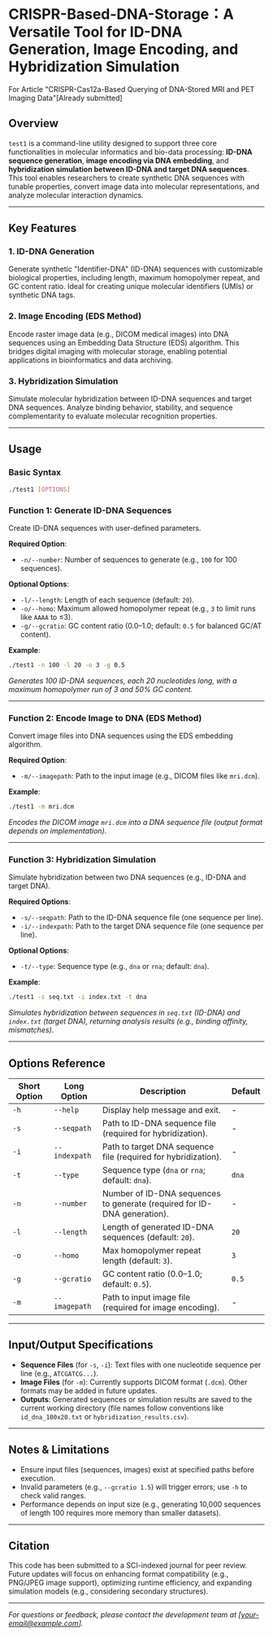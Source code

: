 # CRISPR-Based-DNA-Storage：A Versatile Tool for ID-DNA Generation, Image Encoding, and Hybridization Simulation  
For Article "CRISPR-Cas12a-Based Querying of DNA-Stored MRI and PET Imaging Data"[Already submitted]

## Overview  
`test1` is a command-line utility designed to support three core functionalities in molecular informatics and bio-data processing: **ID-DNA sequence generation**, **image encoding via DNA embedding**, and **hybridization simulation between ID-DNA and target DNA sequences**. This tool enables researchers to create synthetic DNA sequences with tunable properties, convert image data into molecular representations, and analyze molecular interaction dynamics.  

---

## Key Features  

### 1. ID-DNA Generation  
Generate synthetic "Identifier-DNA" (ID-DNA) sequences with customizable biological properties, including length, maximum homopolymer repeat, and GC content ratio. Ideal for creating unique molecular identifiers (UMIs) or synthetic DNA tags.  

### 2. Image Encoding (EDS Method)  
Encode raster image data (e.g., DICOM medical images) into DNA sequences using an Embedding Data Structure (EDS) algorithm. This bridges digital imaging with molecular storage, enabling potential applications in bioinformatics and data archiving.  

### 3. Hybridization Simulation  
Simulate molecular hybridization between ID-DNA sequences and target DNA sequences. Analyze binding behavior, stability, and sequence complementarity to evaluate molecular recognition properties.  

---

## Usage  

### Basic Syntax  
```bash
./test1 [OPTIONS]
```  

### Function 1: Generate ID-DNA Sequences  
Create ID-DNA sequences with user-defined parameters.  

**Required Option**:  
- `-n/--number`: Number of sequences to generate (e.g., `100` for 100 sequences).  

**Optional Options**:  
- `-l/--length`: Length of each sequence (default: `20`).  
- `-o/--homo`: Maximum allowed homopolymer repeat (e.g., `3` to limit runs like `AAAA` to ≤3).  
- `-g/--gcratio`: GC content ratio (0.0–1.0; default: `0.5` for balanced GC/AT content).  

**Example**:  
```bash
./test1 -n 100 -l 20 -o 3 -g 0.5  
```  
*Generates 100 ID-DNA sequences, each 20 nucleotides long, with a maximum homopolymer run of 3 and 50% GC content.*  

---

### Function 2: Encode Image to DNA (EDS Method)  
Convert image files into DNA sequences using the EDS embedding algorithm.  

**Required Option**:  
- `-m/--imagepath`: Path to the input image (e.g., DICOM files like `mri.dcm`).  

**Example**:  
```bash
./test1 -m mri.dcm  
```  
*Encodes the DICOM image `mri.dcm` into a DNA sequence file (output format depends on implementation).*  

---

### Function 3: Hybridization Simulation  
Simulate hybridization between two DNA sequences (e.g., ID-DNA and target DNA).  

**Required Options**:  
- `-s/--seqpath`: Path to the ID-DNA sequence file (one sequence per line).  
- `-i/--indexpath`: Path to the target DNA sequence file (one sequence per line).  

**Optional Options**:  
- `-t/--type`: Sequence type (e.g., `dna` or `rna`; default: `dna`).  

**Example**:  
```bash
./test1 -s seq.txt -i index.txt -t dna  
```  
*Simulates hybridization between sequences in `seq.txt` (ID-DNA) and `index.txt` (target DNA), returning analysis results (e.g., binding affinity, mismatches).*  

---

## Options Reference  

| Short Option | Long Option         | Description                                                                 | Default       |  
|--------------|---------------------|-----------------------------------------------------------------------------|---------------|  
| `-h`         | `--help`            | Display help message and exit.                                              | -             |  
| `-s`         | `--seqpath`         | Path to ID-DNA sequence file (required for hybridization).                  | -             |  
| `-i`         | `--indexpath`       | Path to target DNA sequence file (required for hybridization).              | -             |  
| `-t`         | `--type`            | Sequence type (`dna` or `rna`; default: `dna`).                             | `dna`         |  
| `-n`         | `--number`          | Number of ID-DNA sequences to generate (required for ID-DNA generation).    | -             |  
| `-l`         | `--length`          | Length of generated ID-DNA sequences (default: `20`).                       | `20`          |  
| `-o`         | `--homo`            | Max homopolymer repeat length (default: `3`).                               | `3`           |  
| `-g`         | `--gcratio`         | GC content ratio (0.0–1.0; default: `0.5`).                                 | `0.5`         |  
| `-m`         | `--imagepath`       | Path to input image file (required for image encoding).                     | -             |  

---

## Input/Output Specifications  

- **Sequence Files** (for `-s`, `-i`): Text files with one nucleotide sequence per line (e.g., `ATCGATCG...`).  
- **Image Files** (for `-m`): Currently supports DICOM format (`.dcm`). Other formats may be added in future updates.  
- **Outputs**: Generated sequences or simulation results are saved to the current working directory (file names follow conventions like `id_dna_100x20.txt` or `hybridization_results.csv`).  

---

## Notes & Limitations  

- Ensure input files (sequences, images) exist at specified paths before execution.  
- Invalid parameters (e.g., `--gcratio 1.5`) will trigger errors; use `-h` to check valid ranges.  
- Performance depends on input size (e.g., generating 10,000 sequences of length 100 requires more memory than smaller datasets).  

---

## Citation  

This code has been submitted to a SCI-indexed journal for peer review. Future updates will focus on enhancing format compatibility (e.g., PNG/JPEG image support), optimizing runtime efficiency, and expanding simulation models (e.g., considering secondary structures).  

--- 

*For questions or feedback, please contact the development team at [your-email@example.com].*
